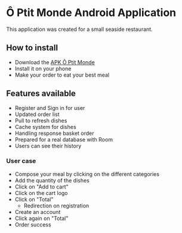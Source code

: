# Ô Ptit Monde Android Application 


This application was created for a small seaside restaurant. 


## How to install 


* Download the [APK Ô Ptit Monde](https://github.com/MathiasBoillot/AndroidERestaurant/blob/master/app/release/)
* Install it on your phone
* Make your order to eat your best meal 


## Features available


* Register and Sign in for user
* Updated order list
* Pull to refresh dishes
* Cache system for dishes
* Handling response basket order
* Prepared for a real database with Room 
* Users can see their history

### User case


* Compose your meal by clicking on the different categories
* Add the quantity of the dishes
* Click on "Add to cart"
* Click on the cart logo 
* Click on "Total"
  * Redirection on registration
* Create an account
* Click again on "Total"
* Order success
